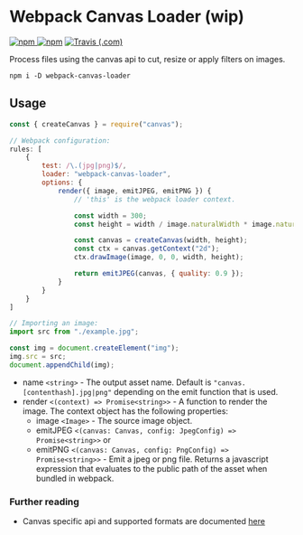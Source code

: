 # Webpack Canvas Loader (wip)

[![npm](https://img.shields.io/npm/v/webpack-canvas-loader) ![npm](https://img.shields.io/npm/l/webpack-canvas-loader)](https://www.npmjs.com/package/webpack-canvas-loader)
[![Travis (.com)](https://img.shields.io/travis/com/mxjp/webpack-canvas-loader)](https://travis-ci.com/mxjp/webpack-canvas-loader)

Process files using the canvas api to cut, resize or apply filters on images.

```shell
npm i -D webpack-canvas-loader
```

## Usage
```js
const { createCanvas } = require("canvas");

// Webpack configuration:
rules: [
	{
		test: /\.(jpg|png)$/,
		loader: "webpack-canvas-loader",
		options: {
			render({ image, emitJPEG, emitPNG }) {
				// 'this' is the webpack loader context.

				const width = 300;
				const height = width / image.naturalWidth * image.naturalHeight;

				const canvas = createCanvas(width, height);
				const ctx = canvas.getContext("2d");
				ctx.drawImage(image, 0, 0, width, height);

				return emitJPEG(canvas, { quality: 0.9 });
			}
		}
	}
]
```
```js
// Importing an image:
import src from "./example.jpg";

const img = document.createElement("img");
img.src = src;
document.appendChild(img);
```
+ name `<string>` - The output asset name. Default is `"canvas.[contenthash].jpg|png"` depending on the emit function that is used.
+ render `<(context) => Promise<string>>` - A function to render the image. The context object has the following properties:
	+ image `<Image>` - The source image object.
	+ emitJPEG `<(canvas: Canvas, config: JpegConfig) => Promise<string>>` or
	+ emitPNG `<(canvas: Canvas, config: PngConfig) => Promise<string>>` - Emit a jpeg or png file. Returns a javascript expression that evaluates to the public path of the asset when bundled in webpack.

### Further reading
+ Canvas specific api and supported formats are documented [here](https://www.npmjs.com/package/canvas)
